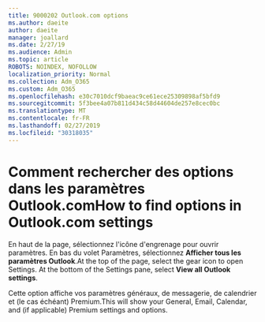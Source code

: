 ```yaml
---
title: 9000202 Outlook.com options
ms.author: daeite
author: daeite
manager: joallard
ms.date: 2/27/19
ms.audience: Admin
ms.topic: article
ROBOTS: NOINDEX, NOFOLLOW
localization_priority: Normal
ms.collection: Adm_O365
ms.custom: Adm_O365
ms.openlocfilehash: e30c7010dcf9baeac9ce61ece25309898af5bfd9
ms.sourcegitcommit: 5f3bee4a07b811d434c58d44604de257e8cec0bc
ms.translationtype: MT
ms.contentlocale: fr-FR
ms.lasthandoff: 02/27/2019
ms.locfileid: "30318035"
---
```

# <a name="how-to-find-options-in-outlookcom-settings"></a><span data-ttu-id="3adc6-102">Comment rechercher des options dans les paramètres Outlook.com</span><span class="sxs-lookup"><span data-stu-id="3adc6-102">How to find options in Outlook.com settings</span></span>

<span data-ttu-id="3adc6-p101">En haut de la page, sélectionnez l'icône d'engrenage pour ouvrir paramètres. En bas du volet Paramètres, sélectionnez **Afficher tous les paramètres Outlook**.</span><span class="sxs-lookup"><span data-stu-id="3adc6-p101">At the top of the page, select the gear icon to open Settings. At the bottom of the Settings pane, select **View all Outlook settings**.</span></span>

<span data-ttu-id="3adc6-105">Cette option affiche vos paramètres généraux, de messagerie, de calendrier et (le cas échéant) Premium.</span><span class="sxs-lookup"><span data-stu-id="3adc6-105">This will show your General, Email, Calendar, and (if applicable) Premium settings and options.</span></span>